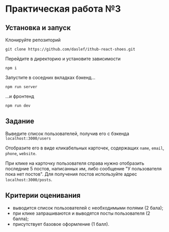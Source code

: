 # Практическая работа №3

## Установка и запуск

Клонируйте репозиторий

`git clone https://github.com/daslef/ithub-react-shoes.git`

Перейдите в директорию и установите зависимости

`npm i`

Запустите в соседних вкладках бэкенд...

`npm run server`

...и фронтенд

`npm run dev`

## Задание

Выведите список пользователей, получив его с бэкенда `localhost:3000/users`

Отобразите его в виде кликабельных карточек, содержащих `name`, `email`, `phone`, `website`.

При клике на карточку пользователя справа нужно отобразить последние 5 постов, написанных им, либо сообщение "У пользователя пока нет постов". Для получения постов используйте адрес `localhost:3000/posts`.

## Критерии оценивания

- выводится список пользователей с необходимыми полями (2 бала);
- при клике запрашиваются и выводятся посты пользователя (2 балла);
- присутствует базовое оформление (1 балл).
